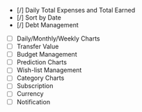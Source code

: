 - [/] Daily Total Expenses and Total Earned
- [/] Sort by Date
- [/] Debt Management

- [ ] Daily/Monthly/Weekly Charts
- [ ] Transfer Value
- [ ] Budget Management
- [ ] Prediction Charts
- [ ] Wish-list Management
- [ ] Category Charts
- [ ] Subscription
- [ ] Currency
- [ ] Notification
